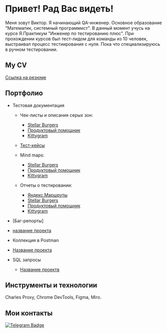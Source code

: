 # Привет! Рад Вас видеть!

Меня зовут Виктор. Я начинающий QA-инженер.
Основное образование "Математик, системный программист". В данный момент учусь на курсе Я.Практикум "Инженер по тестированию плюс".
При прохождении курсов был тест-лидом для команды из 10 человек, выстраивал процесс тестиирования с нуля.
Пока что специализируюсь в ручном тестировании. 

## My CV 

[Ссылка на резюме](https://docs.google.com/document/d/1NojFzomcuSthzYhJ7p0kHDMR0-TAIwiOIsw4fEcUOXI/edit?usp=sharing)

## Портфолио 
- Тестовая документация
  - Чек-листы и описания серых зон:
     - [Stellar Burgers](https://docs.google.com/spreadsheets/d/1R3olgcmOmMkmCSF_4xSo55xBBNTdCH0IUSaUqffUMvY/edit?usp=sharing)
     - [Продуктовый помощник](https://docs.google.com/spreadsheets/d/1oAUuqpSONcdyuCQc0qKKisIiztwJeeYqYcpsB0SVgLs/edit?usp=sharing)
     - [Kittygram](https://docs.google.com/spreadsheets/d/18lnRDqg3E4z_sGrCvkmqz_lyCRn8Ici0F8s6NpuPigw/edit?usp=sharing)
  
  -  [Тест-кейсы](https://ссылочку_сюда)

  - Mind maps:
     - [Stellar Burgers](https://miro.com/app/board/uXjVPqZfbnM=/?share_link_id=756541945790)     
     - [Продуктовый помощник](https://miro.com/app/board/uXjVPqYycr4=/?share_link_id=111794524158)
     - [Kittygram](https://miro.com/app/board/uXjVPqYyco8=/?share_link_id=105427141870)
  
  - Отчеты о тестировании:
     - [Яндекс.Маршруты](https://docs.google.com/document/d/1wVOwE1ibxDGVbdKnl2hdwejqiU9Qs1iqjPky-NkdElI/edit?usp=sharing)
     - [Stellar Burgers](https://docs.google.com/document/d/1JJjsLXTxjM6KKOSmFKLK4S79X_mZY37wZ6jFqOzEUOs/edit?usp=sharing)
     - [Продуктовый помощник](https://docs.google.com/document/d/1-n0Rm9sqZk-fQPFHwCl17lUkRTT3Att75NHGUbXwj4U/edit?usp=sharing)
     - [Kittygram](https://docs.google.com/document/d/1Vou7uSclRnPVHsAu3nT01sXd5Vs4hIyao_2TRGdXwjU/edit?usp=sharing) 
 
 -  [Баг-репорты]
   - [название проекта](https://ссылочку_сюда)
 - Коллекция в Postman 
  -  [Название проекта](https://ссылочку_сюда)
- SQL запросы 
  -  [Название проектв](https://ссылочку_сюда)

## Инструменты и технологии
Charles Proxy, Chrome DevTools, Figma, Miro.

## Мои контакты
[![Telegram Badge](https://img.shields.io/badge/-Telegram-0088cc?style=flat-square&logo=Telegram&logoColor=white)](https://t.me/vlsovereign)
